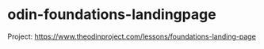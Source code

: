 # odin-foundations-landingpage
Project: https://www.theodinproject.com/lessons/foundations-landing-page

